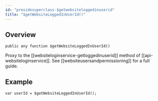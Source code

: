 ```yaml
---
id: "presidesuperclass-$getwebsiteloggedinuserid"
title: "$getWebsiteLoggedInUserId()"
---
```



## Overview




```luceescript
public any function $getWebsiteLoggedInUserId()
```

Proxy to the [[websiteloginservice-getloggedinuserid]] method of [[api-websiteloginservice]].
See [[websiteusersandpermissioning]] for a full guide.


## Example


```luceescript
var userId = $getWebsiteLoggedInUserId();
```

